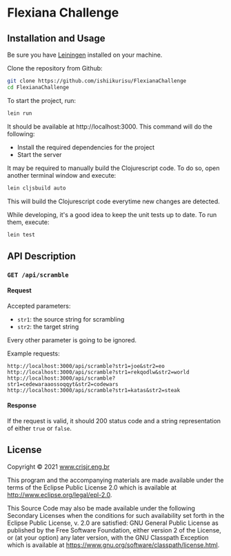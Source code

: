 # Flexiana Challenge

## Installation and Usage

Be sure you have [Leiningen](https://leiningen.org/) installed on your machine.

Clone the repository from Github:

``` sh
git clone https://github.com/ishiikurisu/FlexianaChallenge
cd FlexianaChallenge
```

To start the project, run:

``` sh
lein run
```

It should be available at http://localhost:3000. This command will do the
following:

- Install the required dependencies for the project
- Start the server

It may be required to manually build the Clojurescript code. To do so, open
another terminal window and execute:

``` sh
lein cljsbuild auto
```

This will build the Clojurescript code everytime new changes are detected.

While developing, it's a good idea to keep the unit tests up to date.
To run them, execute:

``` sh
lein test
```

## API Description

### `GET /api/scramble`

#### Request

Accepted parameters:

- `str1`: the source string for scrambling
- `str2`: the target string

Every other parameter is going to be ignored.

Example requests:

```
http://localhost:3000/api/scramble?str1=joe&str2=eo
http://localhost:3000/api/scramble?str1=rekqodlw&str2=world
http://localhost:3000/api/scramble?str1=cedewaraaossoqqyt&str2=codewars
http://localhost:3000/api/scramble?str1=katas&str2=steak
```

#### Response

If the request is valid, it should 200 status code and a string representation
of either `true` or `false`.

## License

Copyright © 2021 www.crisjr.eng.br

This program and the accompanying materials are made available under the
terms of the Eclipse Public License 2.0 which is available at
http://www.eclipse.org/legal/epl-2.0.

This Source Code may also be made available under the following Secondary
Licenses when the conditions for such availability set forth in the Eclipse
Public License, v. 2.0 are satisfied: GNU General Public License as published by
the Free Software Foundation, either version 2 of the License, or (at your
option) any later version, with the GNU Classpath Exception which is available
at https://www.gnu.org/software/classpath/license.html.

